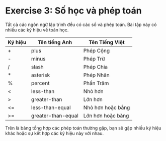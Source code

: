 ﻿# Exercise 3: Số học và phép toán

Tất cả các ngôn ngữ lập trình đều có các số và phép toán. Bài tập này có nhiều các ký hiệu về toán học.

| Ký hiệu 	| Tên tiếng Anh	|  Tên Tiếng Việt	| 
|---		|---			|				---	|
| +  | plus  |Phép Cộng   |
| -  |  minus | Phép Trừ  |
|  / |  slash  |  Phép Chia |
| *  | asterisk  | Phép Nhân  |
| %  |  percent |  Phần Trăm  |
|  < |  less-than | Nhỏ hơn	  |
| >  |  greater-than | Lớn hơn  |
| <=  |  less-than-equal |  Nhỏ hơn hoặc bằng |
| >= | greater-than-equal | Lớn hơn hoặc băng |

Trên là bảng tổng hợp các phép toán thường gặp, bạn sẽ gặp nhiều ký hiệu khác hoặc sự kết hợp các ký hiệu này với nhau.

